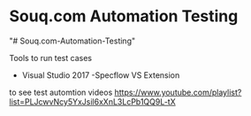 # Souq.com Automation Testing
"# Souq.com-Automation-Testing" 


Tools to run test cases 
- Visual Studio 2017
-Specflow VS Extension 

to see test automtion videos 
https://www.youtube.com/playlist?list=PLJcwvNcy5YxJsil6xXnL3LcPb1QQ9L-tX
